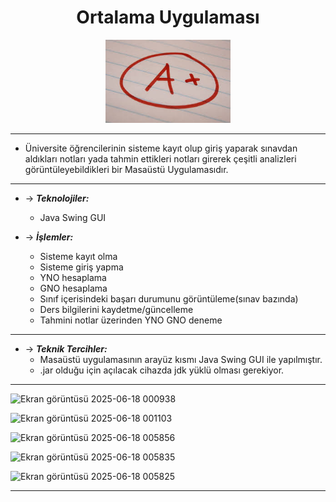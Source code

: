 
 <h1 align="center">Ortalama Uygulaması</h1> 

  <p align="center">
    <img src="https://github.com/AhmetFurkanRsbr/OrtalamaUygulamasi/blob/master/src/A%2B.jpeg" alt="Task Manager Icon" width="200"/>
  </p>

- - - -
 - Üniversite öğrencilerinin sisteme kayıt olup giriş yaparak sınavdan aldıkları notları yada tahmin ettikleri notları girerek çeşitli analizleri görüntüleyebildikleri bir Masaüstü Uygulamasıdır.
- - - -
- -> ***Teknolojiler:*** 
     - Java Swing GUI

- -> ***İşlemler:***
     - Sisteme kayıt olma
     - Sisteme giriş yapma
     - YNO hesaplama
     - GNO hesaplama
     - Sınıf içerisindeki başarı durumunu görüntüleme(sınav bazında)
     - Ders bilgilerini kaydetme/güncelleme
     - Tahmini notlar üzerinden YNO GNO deneme
- - - -     

- -> ***Teknik Tercihler:***
  - Masaüstü uygulamasının arayüz kısmı Java Swing GUI ile yapılmıştır.
  - .jar olduğu için açılacak cihazda jdk yüklü olması gerekiyor.
- - - -

![Ekran görüntüsü 2025-06-18 000938](https://github.com/user-attachments/assets/57599a56-63d0-4b08-88a3-97da2c61bd7f)


![Ekran görüntüsü 2025-06-18 001103](https://github.com/user-attachments/assets/b2648aba-b4d5-4f57-8e20-4f4e4bb378e6)

![Ekran görüntüsü 2025-06-18 005856](https://github.com/user-attachments/assets/f5de6b4c-59e4-430f-ba3f-c18de633bf9b)

![Ekran görüntüsü 2025-06-18 005835](https://github.com/user-attachments/assets/75f24cd3-5e4c-4542-91ef-c0891d71e725)

![Ekran görüntüsü 2025-06-18 005825](https://github.com/user-attachments/assets/548f956e-440a-4001-b249-20eec214896e)


- - - -

